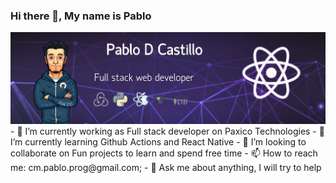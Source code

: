 ### Hi there 👋, My name is Pablo
<img src="https://raw.githubusercontent.com/pablo179/pablo179/main/assets/React_Banner.jpg" alt="this is a banner about me">
- 🔭 I’m currently working as Full stack developer on Paxico Technologies
- 🌱 I’m currently learning Github Actions and React Native
- 👯 I’m looking to collaborate on Fun projects to learn and spend free time
- 📫 How to reach me: cm.pablo.prog@gmail.com;
- 💬 Ask me about anything, I will try to help
